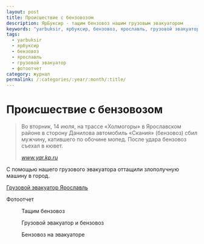 ```yaml
---
layout: post
title: Происшествие с бензовозом
description: ЯрБуксир - тащим бензовоз нашим грузовым эвакуатором
keywords: "yarbuksir, ярбуксир, бензовоз, ярославль, грузовой эвакуатор, фотоотчет"
tags:
  - yarbuksir
  - ярбуксир
  - бензовоз
  - ярославль
  - грузовой эвакуатор
  - фотоотчет
category: журнал
permalink: /:categories/:year/:month/:title/
---
```


# Происшествие с бензовозом

<blockquote>
  <p>
    Во вторник, 14 июля, на трассе «Холмогоры» в Ярославском районе в сторону Данилова автомобиль «Скания» (бензовоз) сбил мужчину, катившего по обочине мопед. После удара бензовоз съехал в кювет.
  </p>
  <footer>
    <cite>
      <a href="http://www.yar.kp.ru/online/news/2108113/">www.yar.kp.ru
      </a>
    </cite>
  </footer>
</blockquote>

С помощью нашего грузового эвакуатора оттащили злополучную машину в город.

[Грузовой эвакуатор Ярославль](/грузовой-эвакуатор)

Фотоотчет

<div class='gallery'>
  <div class='diva'>
    <figure>
      <amp-img on="tap:lightbox1" role="button" tabindex="0" width="1280" height="960" layout="responsive" alt="Тащим бензовоз" src="http://yarbuksir.ru/images/gallery/%D1%82%D0%B0%D1%89%D0%B8%D0%BC_%D0%B1%D0%B5%D0%BD%D0%B7%D0%BE%D0%B2%D0%BE%D0%B7.jpg"></amp-img>
      <figcaption>
        Тащим бензовоз
      </figcaption>
    </figure>
  </div>
  <div class='diva'>
    <figure>
      <amp-img on="tap:lightbox1" role="button" tabindex="0" width="1280" height="960" layout="responsive" alt="Грузовой эвакуатор и бензовоз" src="http://yarbuksir.ru/images/gallery/грузовой_эвакуатор_и_бензовоз.jpg"></amp-img>
      <figcaption>
        Грузовой эвакуатор и бензовоз
      </figcaption>
    </figure>
  </div>
  <div class='diva'>
    <figure>
      <amp-img on="tap:lightbox1" role="button" tabindex="0" width="1280" height="960" layout="responsive" alt="Бензовоз на эвакуаторе" src="http://yarbuksir.ru/images/gallery/бензовоз_на_эвакуаторе.jpg"></amp-img>
      <figcaption>
        Бензовоз на эвакуаторе
      </figcaption>
    </figure>
  </div>
</div>
